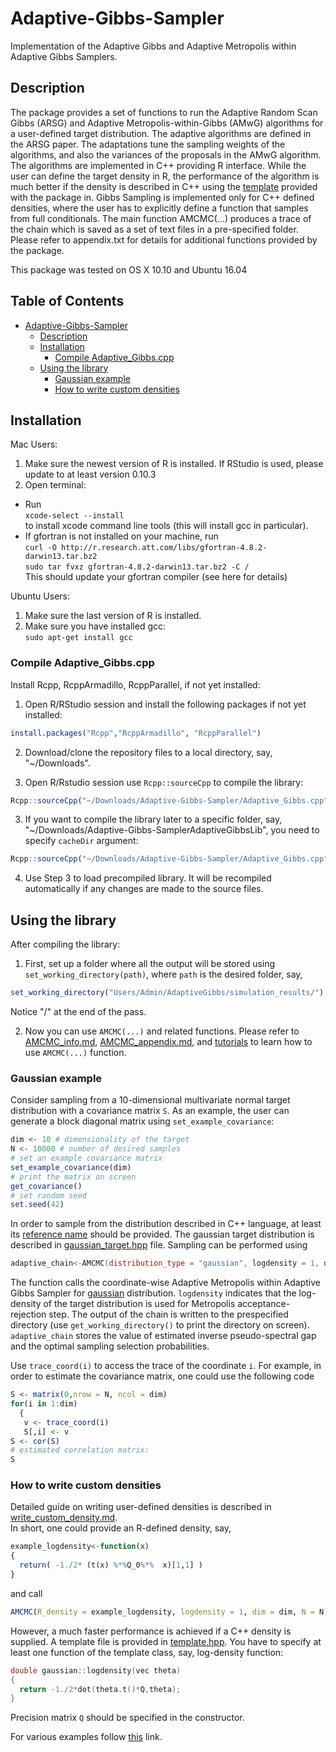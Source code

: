# Adaptive-Gibbs-Sampler
Implementation of the Adaptive Gibbs and Adaptive Metropolis within Adaptive Gibbs Samplers.

## Description
The package provides a set of functions to run the Adaptive Random Scan Gibbs (ARSG) and  Adaptive Metropolis-within-Gibbs (AMwG) algorithms for a user-defined target distribution. The adaptive algorithms are defined in the ARSG paper. The adaptations tune the sampling weights of the algorithms, and also the variances of the proposals in the AMwG algorithm.  The algorithms are implemented in C++ providing R interface. While the user can define the target density in R, the performance of the algorithm is much better if the density is described in C++ using the [template](../master/examples/template.hpp) provided with the package in.  Gibbs Sampling is implemented only for C++ defined densities, where the user has to explicitly define a function that samples from full conditionals. The main function AMCMC(...) produces a trace of the chain which  is saved as a set of text files in a pre-specified  folder. Please refer to appendix.txt for details for additional functions provided by the package. 

This package was tested on OS X 10.10 and Ubuntu 16.04

Table of Contents
-----------------

   * [Adaptive-Gibbs-Sampler](#adaptive-gibbs-sampler)
      * [Description](#description)
      * [Installation](#installation)
         * [Compile Adaptive_Gibbs.cpp](#compile-adaptive_gibbscpp)
      * [Using the library](#using-the-library)
         * [Gaussian example](#gaussian-example)
         * [How to write custom densities](#how-to-write-custom-densities)
	 

## Installation
Mac Users:
1. Make sure the newest version of R is installed. If RStudio is used, please update to at least version 0.10.3
2. Open terminal:
  * Run <br/>
  `xcode-select --install`<br/>
  to install xcode command line tools (this will install gcc in particular).
  *  If gfortran is not installed on your machine, run <br/>
		`curl -O http://r.research.att.com/libs/gfortran-4.8.2-darwin13.tar.bz2`<br/>
		`sudo tar fvxz gfortran-4.8.2-darwin13.tar.bz2 -C /`<br/>
    This should update your gfortran compiler (see here for details)


Ubuntu Users:
1. Make sure the last version of R is installed.
2. Make sure you have installed gcc: <br/>
	`sudo apt-get install gcc`

### Compile Adaptive_Gibbs.cpp

Install Rcpp, RcppArmadillo, RcppParallel, if not yet installed:
1. Open R/RStudio session and install the following packages if not yet installed:<br/>
```R
install.packages("Rcpp","RcppArmadillo", "RcppParallel")
```
2. Download/clone the repository files to a local directory, say, "~/Downloads".

3. Open R/Rstudio session use `Rcpp::sourceCpp` to compile the library:
```R
Rcpp::sourceCpp("~/Downloads/Adaptive-Gibbs-Sampler/Adaptive_Gibbs.cpp")
```

3. If you want to compile the library later to a specific folder, say, "~/Downloads/Adaptive-Gibbs-SamplerAdaptiveGibbsLib", you need to specify `cacheDir` argument:
```R
Rcpp::sourceCpp("~/Downloads/Adaptive-Gibbs-Sampler/Adaptive_Gibbs.cpp", cacheDir = "~/Downloads/Adaptive-Gibbs-Sampler/AdaptiveGibbsLib")
```
4. Use Step 3 to load precompiled library. It will be recompiled automatically if any changes are made to the source files.

## Using the library

After compiling the library:
1. First, set up a folder where all the output will be stored using `set_working_directory(path)`, where `path` is the desired folder, say, 
```R
set_working_directory("Users/Admin/AdaptiveGibbs/simulation_results/")
```
Notice "/" at the end of the pass.

2. Now you can use `AMCMC(...)` and related functions. Please refer to [AMCMC_info.md](../master/man/AMCMC_info.md), [AMCMC_appendix.md](../master/man/AMCMC_appendix.md),  and [tutorials](../master/tutorials) to learn how to use `AMCMC(...)` function. 

### Gaussian example
Consider sampling from a 10-dimensional multivariate normal target distribution with a covariance matrix `S`. As an example, the user can generate a block diagonal matrix using `set_example_covariance`:
```R
dim <- 10 # dimensionality of the target 
N <- 10000 # number of desired samples
# set an example covariance matrix
set_example_covariance(dim)
# print the matrix on screen
get_covariance()
# set random seed
set.seed(42)
```
In order to sample from the distribution described in C++ language, at least its [reference name](density_list.hpp) should be provided. The gaussian target distribution is described in [gaussian_target.hpp](../master/examples/gaussian_target.hpp) file. Sampling can be performed using
```C++
adaptive_chain<-AMCMC(distribution_type = "gaussian", logdensity = 1, dim = dim, N = N)
```
The function calls the coordinate-wise Adaptive Metropolis within Adaptive Gibbs Sampler for [gaussian](../master/examples/gaussian_target.hpp) distribution. `logdensity` indicates that the log-density of the target distribution is used for Metropolis acceptance-rejection step. The output of the chain is written to the prespecified directory (use `get_working_directory()` to print the directory on screen). `adaptive_chain` stores the value of estimated inverse pseudo-spectral gap and the optimal sampling selection probabilities. 

Use `trace_coord(i)` to access the trace of the coordinate `i`. For example, in order to estimate the covariance matrix, one could use the following code
```R
S <- matrix(0,nrow = N, ncol = dim)
for(i in 1:dim)
  {
   v <- trace_coord(i)
   S[,i] <- v
S <- cor(S)
# estimated correlation matrix:
S
```

### How to write custom densities

Detailed guide on writing user-defined densities is described in [write_custom_density.md](../master/man/write_custom_density.md).  
In short, one could provide an R-defined density, say,
```R
example_logdensity<-function(x)
{ 
  return( -1./2* (t(x) %*%Q_0%*%  x)[1,1] )
}
```
and call 
```R
AMCMC(R_density = example_logdensity, logdensity = 1, dim = dim, N = N)
```			

However, a much faster performance is achieved if a C++ density is supplied. A template file is provided in [template.hpp](../master/examples/template.hpp). You have to specify at least one function of the template class, say, log-density function:
```C++
double gaussian::logdensity(vec theta)
{
  return -1./2*dot(theta.t()*Q,theta);
}
```
Precision matrix `Q` should be specified in the constructor. 


For various examples follow [this](/examples) link.
